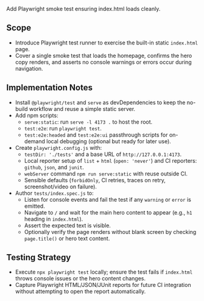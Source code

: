 Add Playwright smoke test ensuring index.html loads cleanly.

## Scope
- Introduce Playwright test runner to exercise the built-in static `index.html` page.
- Cover a single smoke test that loads the homepage, confirms the hero copy renders, and asserts no console warnings or errors occur during navigation.

## Implementation Notes
- Install `@playwright/test` and `serve` as devDependencies to keep the no-build workflow and reuse a simple static server.
- Add npm scripts:
  - `serve:static`: run `serve -l 4173 .` to host the root.
  - `test:e2e`: run `playwright test`.
  - `test:e2e:headed` and `test:e2e:ui` passthrough scripts for on-demand local debugging (optional but ready for later use).
- Create `playwright.config.js` with:
  - `testDir: './tests'` and a base URL of `http://127.0.0.1:4173`.
  - Local reporter setup of `list` + `html` (`open: 'never'`) and CI reporters: `github`, `json`, and `junit`.
  - `webServer` command `npm run serve:static` with reuse outside CI.
  - Sensible defaults (`forbidOnly`, CI retries, traces on retry, screenshot/video on failure).
- Author `tests/index.spec.js` to:
  - Listen for console events and fail the test if any `warning` or `error` is emitted.
  - Navigate to `/` and wait for the main hero content to appear (e.g., `h1` heading in `index.html`).
  - Assert the expected text is visible.
  - Optionally verify the page renders without blank screen by checking `page.title()` or hero text content.

## Testing Strategy
- Execute `npx playwright test` locally; ensure the test fails if `index.html` throws console issues or the hero content changes.
- Capture Playwright HTML/JSON/JUnit reports for future CI integration without attempting to open the report automatically.
